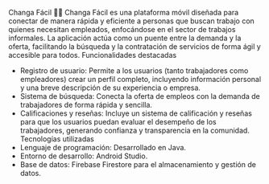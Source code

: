 Changa Fácil 👨‍💻
Changa Fácil es una plataforma móvil diseñada para conectar de manera rápida y eficiente a personas que buscan trabajo con quienes necesitan empleados, enfocándose en el sector de trabajos informales. La aplicación actúa como un puente entre la demanda y la oferta, facilitando la búsqueda y la contratación de servicios de forma ágil y accesible para todos.
Funcionalidades destacadas
 * Registro de usuario: Permite a los usuarios (tanto trabajadores como empleadores) crear un perfil completo, incluyendo información personal y una breve descripción de su experiencia o empresa.
 * Sistema de búsqueda: Conecta la oferta de empleos con la demanda de trabajadores de forma rápida y sencilla.
 * Calificaciones y reseñas: Incluye un sistema de calificación y reseñas para que los usuarios puedan evaluar el desempeño de los trabajadores, generando confianza y transparencia en la comunidad.
Tecnologías utilizadas
 * Lenguaje de programación: Desarrollado en Java.
 * Entorno de desarrollo: Android Studio.
 * Base de datos: Firebase Firestore para el almacenamiento y gestión de datos.
